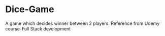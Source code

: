 # Dice-Game
A game which decides winner between 2 players.
Reference from Udemy course-Full Stack development

